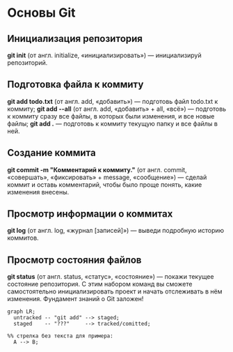# Основы Git

## Инициализация репозитория
__git init__ (от англ. initialize, «инициализировать») — инициализируй репозиторий.

## Подготовка файла к коммиту
__git add todo.txt__ (от англ. add, «добавить») — подготовь файл todo.txt к коммиту;
__git add --all__ (от англ. add, «добавить» + all, «всё») — подготовь к коммиту сразу все файлы, в которых были изменения, и все новые файлы;
__git add .__ — подготовь к коммиту текущую папку и все файлы в ней.

## Создание коммита
__git commit -m "Комментарий к коммиту."__ (от англ. commit, «совершать», «фиксировать» + message, «сообщение») — сделай коммит и оставь комментарий, чтобы было проще понять, какие изменения внесены.

## Просмотр информации о коммитах
__git log__ (от англ. log, «журнал [записей]») — выведи подробную историю коммитов.

## Просмотр состояния файлов

__git status__ (от англ. status, «статус», «состояние») — покажи текущее состояние репозитория.
С этим набором команд вы сможете самостоятельно инициализировать проект и начать отслеживать в нём изменения. Фундамент знаний о Git заложен!

```mermaid
graph LR;
  untracked -- "git add" --> staged;
  staged    -- "???"     --> tracked/comitted;

%% стрелка без текста для примера: 
  A --> B;
``` 